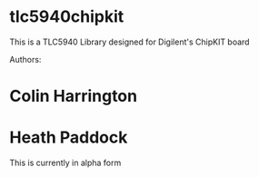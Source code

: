 tlc5940chipkit
================================

This is a TLC5940 Library designed for Digilent's ChipKIT board

Authors:
# Colin Harrington
# Heath Paddock

This is currently in alpha form
